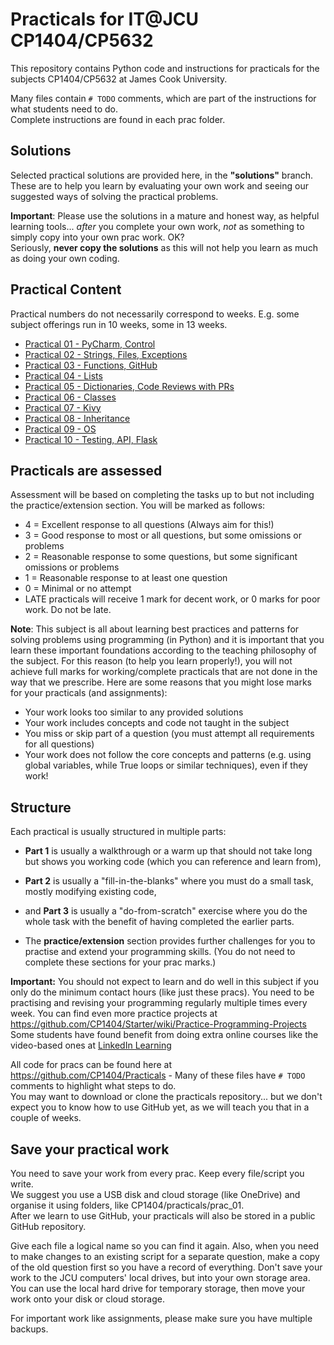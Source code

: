 # Practicals for IT@JCU CP1404/CP5632

This repository contains Python code and instructions for practicals for the subjects CP1404/CP5632 at James Cook University.

Many files contain `# TODO` comments, which are part of the instructions for what students need to do.  
Complete instructions are found in each prac folder.

## Solutions
Selected practical solutions are provided here, in the **"solutions"** branch.  
These are to help you learn by evaluating your own work and seeing our suggested ways of solving the practical problems. 

**Important**: Please use the solutions in a mature and honest way, as helpful learning tools... _after_ you complete your own work, _not_ as something to simply copy into your own prac work. OK?  
Seriously, **never copy the solutions** as this will not help you learn as much as doing your own coding.

## Practical Content
Practical numbers do not necessarily correspond to weeks.
E.g. some subject offerings run in 10 weeks, some in 13 weeks.

* [Practical 01 - PyCharm, Control](./prac_01)
* [Practical 02 - Strings, Files, Exceptions](./prac_02)
* [Practical 03 - Functions, GitHub](./prac_03)
* [Practical 04 - Lists](./prac_04)
* [Practical 05 - Dictionaries, Code Reviews with PRs](./prac_05)
* [Practical 06 - Classes](./prac_06)
* [Practical 07 - Kivy](./prac_07)
* [Practical 08 - Inheritance](./prac_08)
* [Practical 09 - OS](./prac_09)
* [Practical 10 - Testing, API, Flask](./prac_10)

## Practicals are assessed

Assessment will be based on completing the tasks up to but not including
the practice/extension section. You will be marked as follows:

- 4 = Excellent response to all questions (Always aim for this!)
- 3 = Good response to most or all questions, but some omissions or problems
- 2 = Reasonable response to some questions, but some significant omissions or problems
- 1 = Reasonable response to at least one question
- 0 = Minimal or no attempt
- LATE practicals will receive 1 mark for decent work, or 0 marks for poor work. Do not be late.

**Note**: This subject is all about learning best practices and patterns for solving problems using programming (in Python) and it is important that you learn these important foundations according to the teaching philosophy of the subject. For this reason (to help you learn properly!), you will not achieve full marks for working/complete practicals that are not done in the way that we prescribe. Here are some reasons that you might lose marks for your practicals (and assignments):

- Your work looks too similar to any provided solutions
- Your work includes concepts and code not taught in the subject
- You miss or skip part of a question (you must attempt all requirements for all questions)
- Your work does not follow the core concepts and patterns (e.g. using global variables, while True loops or similar techniques), even if they work!

## Structure
Each practical is usually structured in multiple parts:

-   **Part 1** is usually a walkthrough or a warm up that should not take
    long but shows you working code (which you can reference and learn
    from),

-   **Part 2** is usually a "fill-in-the-blanks" where you must do a small
    task, mostly modifying existing code,

-   and **Part 3** is usually a "do-from-scratch" exercise where you do the
    whole task with the benefit of having completed the earlier parts.

-   The **practice/extension** section provides further challenges for you
    to practise and extend your programming skills. (You do not need to
    complete these sections for your prac marks.)

**Important:** You should not expect to learn and do well in this
subject if you only do the minimum contact hours (like just these pracs). You
need to be practising and revising your programming regularly multiple
times every week. You can find even more practice projects at
<https://github.com/CP1404/Starter/wiki/Practice-Programming-Projects>  
Some students have found benefit from doing extra online courses like
the video-based ones at [LinkedIn Learning](https://www.linkedin.com/learning/topics/python)

All code for pracs can be found here at
<https://github.com/CP1404/Practicals> - Many of these files have
`# TODO` comments to highlight what steps to do.  
You may want to download or clone the practicals repository... but we don't expect you to know
how to use GitHub yet, as we will teach you that in a couple of weeks.

## Save your practical work
You need to save your work from every prac. Keep every file/script you write.  
We suggest you use a USB disk and cloud storage (like OneDrive) and organise it using folders, like CP1404/practicals/prac_01.  
After we learn to use GitHub, your practicals will also be stored in a public GitHub repository.

Give each file a logical name so you can find it again. Also, when you need to make changes to an existing script for a separate question, make a copy of the old question first so you have a record of everything.
Don't save your work to the JCU computers' local drives, but into your own storage area. You can use the local hard drive for temporary storage, then move your work onto your disk or cloud storage.

For important work like assignments, please make sure you have multiple backups.
